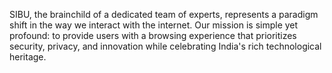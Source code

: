 SIBU, the brainchild of a dedicated team of experts, represents a paradigm shift in the way we interact with the internet. Our mission is simple yet profound: to provide users with a browsing experience that prioritizes security, privacy, and innovation while celebrating India's rich technological heritage.
